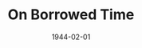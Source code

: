 ---
title: On Borrowed Time
month: 02
date: 1944-02-01
closing_date: 
layout: productions
featured_image: 
image_caption:
image_credit:
playbill: 
category: 
Theatre: Theatre Jacksonville
Venue: Little Theatre
cast:
  Betty: Kilderry Blue Peat Smoke
  Demetria Riffle: Anne Eddy Smith
  Dr. Evans: Victor A. Norman
  Julian Northrup: John J. Maher
  Judge Martin's Boy: Bill Ives
  Marcia Giles: Marcia MacKintosh
  Mr. Brink: Roy Hudson
  Mr. Grimes: Harold Koller
  Mr. Pilbeam: William Pearce
  Nellie: Elsie Behner
  Pud: Danny Hackel Rosenberg
  Sheriff: Emil Hanna
crew:
  Director: Marcella Cisney
  Stage Manager: Velma Henning
  Lighting: Arlene Beach
  Make-up: Irma Stockwell
  Wardrobe: Mrs. T.H. Tennant
  Electrical Work: George Henning
  Properties: Elsie Behner
  Crew: 
    - Alvin Register
    - Audrey Jordan
    - Bobbie Horne
    - C. Fred Irish
    - Irma Jean Manning
    - Irma Stockwell
    - Laurence Johnson
    - Lois Davidson
    - Louise Tennant
    - Margaret Irish
    - Mary Dee Larter
    - Mary Garcia
    - Naudain Ives
    - Robert Saunders
    - Rose Marie Schosser
    - Shirley Davidson
    - William Schosser
  Workman: Alvin Register, Jr.
orchestra:
external_links:
---